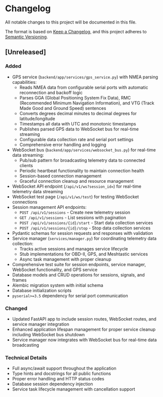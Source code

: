 # Changelog

All notable changes to this project will be documented in this file.

The format is based on [Keep a Changelog](https://keepachangelog.com/en/1.0.0/),
and this project adheres to [Semantic Versioning](https://semver.org/spec/v2.0.0.html).

## [Unreleased]

### Added
- GPS service (`backend/app/services/gps_service.py`) with NMEA parsing capabilities:
  - Reads NMEA data from configurable serial ports with automatic reconnection and backoff logic
  - Parses GGA (Global Positioning System Fix Data), RMC (Recommended Minimum Navigation Information), and VTG (Track Made Good and Ground Speed) sentences
  - Converts degrees decimal minutes to decimal degrees for latitude/longitude
  - Timestamps all data with UTC and monotonic timestamps
  - Publishes parsed GPS data to WebSocket bus for real-time streaming
  - Configurable data collection rate and serial port settings
  - Comprehensive error handling and logging
- WebSocket bus (`backend/app/services/websocket_bus.py`) for real-time data streaming:
  - Pub/sub pattern for broadcasting telemetry data to connected clients
  - Periodic heartbeat functionality to maintain connection health
  - Session-based connection management
  - Graceful connection cleanup and resource management
- WebSocket API endpoint (`/api/v1/ws?session_id=`) for real-time telemetry data streaming
- WebSocket test page (`/api/v1/ws/test`) for testing WebSocket connections
- Session management API endpoints:
  - `POST /api/v1/sessions` - Create new telemetry session
  - `GET /api/v1/sessions` - List sessions with pagination
  - `POST /api/v1/sessions/{id}/start` - Start data collection services
  - `POST /api/v1/sessions/{id}/stop` - Stop data collection services
- Pydantic schemas for session requests and responses with validation
- Service manager (`services/manager.py`) for coordinating telemetry data collection:
  - Tracks active sessions and manages service lifecycle
  - Stub implementations for OBD-II, GPS, and Meshtastic services
  - Async task management with proper cleanup
- Comprehensive test suite for session endpoints, service manager, WebSocket functionality, and GPS service
- Database models and CRUD operations for sessions, signals, and frames
- Alembic migration system with initial schema
- Database initialization scripts
- `pyserial>=3.5` dependency for serial port communication

### Changed
- Updated FastAPI app to include session routes, WebSocket routes, and service manager integration
- Enhanced application lifespan management for proper service cleanup including WebSocket bus shutdown
- Service manager now integrates with WebSocket bus for real-time data broadcasting

### Technical Details
- Full async/await support throughout the application
- Type hints and docstrings for all public functions
- Proper error handling and HTTP status codes
- Database session dependency injection
- Service task lifecycle management with cancellation support
